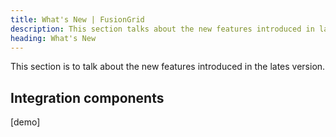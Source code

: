 ```yaml
---
title: What's New | FusionGrid
description: This section talks about the new features introduced in latest version.
heading: What's New
---
```


This section is to talk about the new features introduced in the lates version.

## Integration components

[demo]
